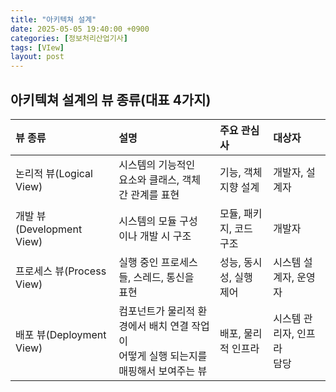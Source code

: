 ```yaml
---
title: "아키텍쳐 설계"
date: 2025-05-05 19:40:00 +0900
categories: [정보처리산업기사]
tags: [VIew]
layout: post
---
```


## 아키텍쳐 설계의 뷰 종류(대표 4가지)

| 뷰 종류 | 설명 | 주요 관심사 | 대상자 |
|:----|:------|:----|:----|
| 논리적 뷰(Logical View) | 시스템의 기능적인<br>요소와 클래스, 객체<br>간 관계를 표현  | 기능, 객체지향 설계 | 개발자, 설계자 |
| 개발 뷰(Development View) | 시스템의 모듈 구성<br>이나 개발 시 구조 | 모듈, 패키지, 코드<br>구조 | 개발자 |
| 프로세스 뷰(Process View) | 실행 중인 프로세스<br>들, 스레드, 통신을<br>표현 | 성능, 동시성, 실행<br>제어 | 시스템 설계자, 운영자 |
| 배포 뷰(Deployment View) | 컴포넌트가 물리적 환경에서 배치 연결 작업이<br> 어떻게 실행 되는지를 매핑해서 보여주는 뷰 | 배포, 물리적 인프라 | 시스템 관리자, 인프라<br>담당 |